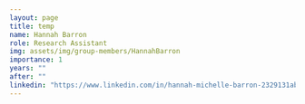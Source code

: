```yaml
---
layout: page
title: temp
name: Hannah Barron
role: Research Assistant
img: assets/img/group-members/HannahBarron
importance: 1
years: ""
after: ""
linkedin: "https://www.linkedin.com/in/hannah-michelle-barron-2329131ab"
---
```

